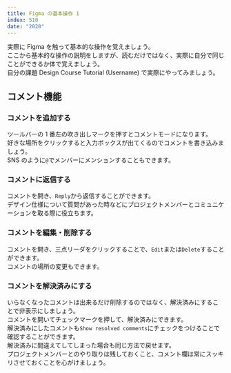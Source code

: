 ```yaml
---
title: Figma の基本操作 1
index: 510
date: "2020"
---
```


実際に Figma を触って基本的な操作を覚えましょう。  
ここから基本的な操作の説明をしますが、読むだけではなく、実際に自分で同じことができるか体で覚えましょう。  
自分の課題 Design Course Tutorial (Username) で実際にやってみましょう。

## コメント機能

### コメントを追加する

ツールバーの 1 番左の吹き出しマークを押すとコメントモードになります。  
好きな場所をクリックすると入力ボックスが出てくるのでコメントを書き込みましょう。  
SNS のように`@`でメンバーにメンションすることもできます。

### コメントに返信する

コメントを開き、`Reply`から返信することができます。  
デザイン仕様について質問があった時などにプロジェクトメンバーとコミュニケーションを取る際に役立ちます。

### コメントを編集・削除する

コメントを開き、三点リーダをクリックすることで、`Edit`または`Delete`することができます。  
コメントの場所の変更もできます。

### コメントを解決済みにする

いらなくなったコメントは出来るだけ削除するのではなく、解決済みにすることで非表示にしましょう。  
コメントを開いてチェックマークを押して、解決済みにできます。  
解決済みにしたコメントも`Show resolved comments`にチェックをつけることで確認することができます。  
解決済みに間違えてしてしまった場合も同じ方法で戻せます。  
プロジェクトメンバーとのやり取りは残しておくこと、コメント欄は常にスッキリさせておくことを心がけましょう。

